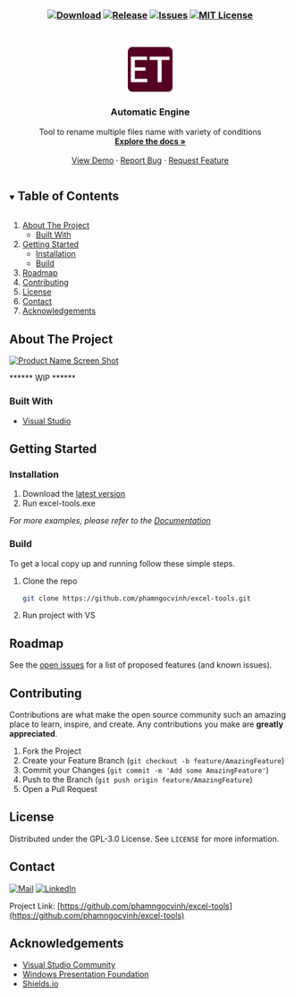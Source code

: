 <!--
*** Thanks for checking out the Best-README-Template. If you have a suggestion
*** that would make this better, please fork the repo and create a pull request
*** or simply open an issue with the tag "enhancement".
*** Thanks again! Now go create something AMAZING! :D
***
***
***
*** To avoid retyping too much info. Do a search and replace for the following:
*** github_username, repo_name, twitter_handle, email, project_title, project_description
-->



<!-- PROJECT SHIELDS -->
<!--
*** I'm using markdown "reference style" links for readability.
*** Reference links are enclosed in brackets [ ] instead of parentheses ( ).
*** See the bottom of this document for the declaration of the reference variables
*** for contributors-url, forks-url, etc. This is an optional, concise syntax you may use.
*** https://www.markdownguide.org/basic-syntax/#reference-style-links
-->
<h3 align="center">

[![Download][download-shield]][download-url]
[![Release][release-shield]][release-url]
[![Issues][issues-shield]][issues-url]
[![MIT License][license-shield]][license-url]
</h3>

<!-- PROJECT LOGO -->
<br />
<p align="center">
  <a href="https://github.com/phamngocvinh/excel-tools">
    <img src="images/icon-192x192.png" alt="Logo" width="80" height="80">
  </a>

  <h3 align="center">Automatic Engine</h3>

  <p align="center">
    Tool to rename multiple files name with variety of conditions
    <br />
    <a href="https://github.com/phamngocvinh/excel-tools"><strong>Explore the docs »</strong></a>
    <br />
    <br />
    <a href="https://github.com/phamngocvinh/excel-tools">View Demo</a>
    ·
    <a href="https://github.com/phamngocvinh/excel-tools/issues">Report Bug</a>
    ·
    <a href="https://github.com/phamngocvinh/excel-tools/issues">Request Feature</a>
  </p>
</p>



<!-- TABLE OF CONTENTS -->
<details open="open">
  <summary><h2 style="display: inline-block">Table of Contents</h2></summary>
  <ol>
    <li>
      <a href="#about-the-project">About The Project</a>
      <ul>
        <li><a href="#built-with">Built With</a></li>
      </ul>
    </li>
    <li>
      <a href="#getting-started">Getting Started</a>
      <ul>
        <li><a href="#installation">Installation</a></li>
        <li><a href="#build">Build</a></li>
      </ul>
    </li>
    <li><a href="#roadmap">Roadmap</a></li>
    <li><a href="#contributing">Contributing</a></li>
    <li><a href="#license">License</a></li>
    <li><a href="#contact">Contact</a></li>
    <li><a href="#acknowledgements">Acknowledgements</a></li>
  </ol>
</details>



<!-- ABOUT THE PROJECT -->
## About The Project

[![Product Name Screen Shot][product-screenshot]](https://github.com/phamngocvinh/excel-tools/)

****** WIP ******

### Built With

* [Visual Studio](https://visualstudio.microsoft.com/vs/community/)


<!-- GETTING STARTED -->
## Getting Started

<!-- Installation -->
### Installation

1. Download the [latest version](https://github.com/phamngocvinh/excel-tools/releases/latest)
2. Run excel-tools.exe

_For more examples, please refer to the [Documentation](https://github.com/phamngocvinh/excel-tools/wiki)_

<!-- Build -->
### Build

To get a local copy up and running follow these simple steps.

1. Clone the repo
   ```sh
   git clone https://github.com/phamngocvinh/excel-tools.git
   ```
2. Run project with VS



<!-- ROADMAP -->
## Roadmap

See the [open issues](https://github.com/phamngocvinh/excel-tools/issues) for a list of proposed features (and known issues).



<!-- CONTRIBUTING -->
## Contributing

Contributions are what make the open source community such an amazing place to learn, inspire, and create. Any contributions you make are **greatly appreciated**.

1. Fork the Project
2. Create your Feature Branch (`git checkout -b feature/AmazingFeature`)
3. Commit your Changes (`git commit -m 'Add some AmazingFeature'`)
4. Push to the Branch (`git push origin feature/AmazingFeature`)
5. Open a Pull Request



<!-- LICENSE -->
## License

Distributed under the GPL-3.0 License. See `LICENSE` for more information.



<!-- CONTACT -->
## Contact

[![Mail][mail-shield]][mail-url]
[![LinkedIn][linkedin-shield]][linkedin-url]

Project Link: [https://github.com/phamngocvinh/excel-tools](https://github.com/phamngocvinh/excel-tools)



<!-- ACKNOWLEDGEMENTS -->
## Acknowledgements

* [Visual Studio Community](https://visualstudio.microsoft.com/vs/community/)
* [Windows Presentation Foundation](https://docs.microsoft.com/en-us/dotnet/desktop/wpf/)
* [Shields.io](https://shields.io)


<!-- MARKDOWN LINKS & IMAGES -->
<!-- https://www.markdownguide.org/basic-syntax/#reference-style-links -->
[download-shield]: https://img.shields.io/github/downloads/phamngocvinh/excel-tools/total?color=Green&style=for-the-badge
[download-url]: https://github.com/phamngocvinh/excel-tools/releases/latest
[release-shield]: https://img.shields.io/github/v/release/phamngocvinh/excel-tools?style=for-the-badge
[release-url]: https://github.com/phamngocvinh/excel-tools/releases/latest
[issues-shield]: https://img.shields.io/github/issues/phamngocvinh/excel-tools?style=for-the-badge
[issues-url]: https://github.com/phamngocvinh/excel-tools/issues
[license-shield]: https://img.shields.io/github/license/phamngocvinh/excel-tools?style=for-the-badge
[license-url]: https://github.com/phamngocvinh/excel-tools/blob/master/LICENSE
[linkedin-shield]: https://img.shields.io/badge/linkedin-blue?style=for-the-badge&logo=linkedin
[linkedin-url]: https://linkedin.com/in/phamngocvinh
[mail-shield]: https://img.shields.io/badge/Gmail-white?style=for-the-badge&logo=gmail
[mail-url]: mailto:phamngocvinh@live.com
[product-screenshot]: images/screenshot.jpg
